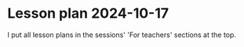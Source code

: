 # Lesson plan 2024-10-17

I put all lesson plans in the sessions' 'For teachers'
sections at the top.
